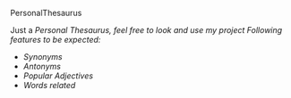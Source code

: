 PersonalThesaurus
<p>Just a <i>Personal Thesaurus<i>, feel free to look and use my project
<bl>
Following features to be expected:
<bl>
<ul>
  <li>Synonyms</li>
  <li>Antonyms</li>
  <li>Popular Adjectives</li>
  <li>Words related</li>
</ul>

</p>
